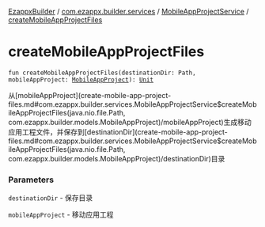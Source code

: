 [EzappxBuilder](../../index.md) / [com.ezappx.builder.services](../index.md) / [MobileAppProjectService](index.md) / [createMobileAppProjectFiles](./create-mobile-app-project-files.md)

# createMobileAppProjectFiles

`fun createMobileAppProjectFiles(destinationDir: Path, mobileAppProject: `[`MobileAppProject`](../../com.ezappx.builder.models/-mobile-app-project/index.md)`): `[`Unit`](https://kotlinlang.org/api/latest/jvm/stdlib/kotlin/-unit/index.html)

从[mobileAppProject](create-mobile-app-project-files.md#com.ezappx.builder.services.MobileAppProjectService$createMobileAppProjectFiles(java.nio.file.Path, com.ezappx.builder.models.MobileAppProject)/mobileAppProject)生成移动应用工程文件，并保存到[destinationDir](create-mobile-app-project-files.md#com.ezappx.builder.services.MobileAppProjectService$createMobileAppProjectFiles(java.nio.file.Path, com.ezappx.builder.models.MobileAppProject)/destinationDir)目录

### Parameters

`destinationDir` - 保存目录

`mobileAppProject` - 移动应用工程